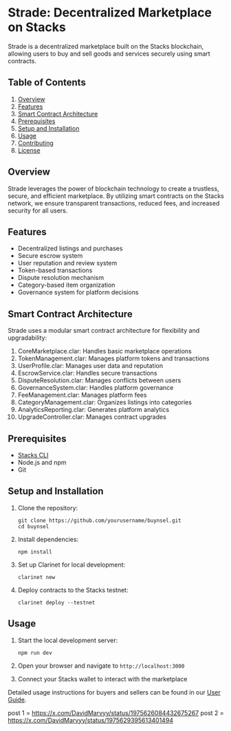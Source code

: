 # Strade: Decentralized Marketplace on Stacks

Strade is a decentralized marketplace built on the Stacks blockchain, allowing users to buy and sell goods and services securely using smart contracts.

## Table of Contents
1. [Overview](#overview)
2. [Features](#features)
3. [Smart Contract Architecture](#smart-contract-architecture)
4. [Prerequisites](#prerequisites)
5. [Setup and Installation](#setup-and-installation)
6. [Usage](#usage)
7. [Contributing](#contributing)
8. [License](#license)

## Overview

Strade leverages the power of blockchain technology to create a trustless, secure, and efficient marketplace. By utilizing smart contracts on the Stacks network, we ensure transparent transactions, reduced fees, and increased security for all users.

## Features

- Decentralized listings and purchases
- Secure escrow system
- User reputation and review system
- Token-based transactions
- Dispute resolution mechanism
- Category-based item organization
- Governance system for platform decisions

## Smart Contract Architecture

Strade uses a modular smart contract architecture for flexibility and upgradability:

1. CoreMarketplace.clar: Handles basic marketplace operations
2. TokenManagement.clar: Manages platform tokens and transactions
3. UserProfile.clar: Manages user data and reputation
4. EscrowService.clar: Handles secure transactions
5. DisputeResolution.clar: Manages conflicts between users
6. GovernanceSystem.clar: Handles platform governance
7. FeeManagement.clar: Manages platform fees
8. CategoryManagement.clar: Organizes listings into categories
9. AnalyticsReporting.clar: Generates platform analytics
10. UpgradeController.clar: Manages contract upgrades

## Prerequisites

- [Stacks CLI](https://docs.stacks.co/write-smart-contracts/clarinet)
- Node.js and npm
- Git

## Setup and Installation

1. Clone the repository:
   ```
   git clone https://github.com/yourusername/buynsel.git
   cd buynsel
   ```

2. Install dependencies:
   ```
   npm install
   ```

3. Set up Clarinet for local development:
   ```
   clarinet new
   ```

4. Deploy contracts to the Stacks testnet:
   ```
   clarinet deploy --testnet
   ```

## Usage

1. Start the local development server:
   ```
   npm run dev
   ```

2. Open your browser and navigate to `http://localhost:3000`

3. Connect your Stacks wallet to interact with the marketplace

Detailed usage instructions for buyers and sellers can be found in our [User Guide](./docs/USER_GUIDE.md).

post 1 = https://x.com/DavidMarvyy/status/1975626084432675267
post 2 = https://x.com/DavidMarvyy/status/1975629395613401494